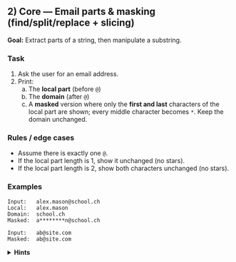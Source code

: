 <h2>2) Core — Email parts &amp; masking (find/split/replace + slicing)</h2>
<p><strong>Goal:</strong> Extract parts of a string, then manipulate a substring.</p>

<h3>Task</h3>
<ol>
  <li>Ask the user for an email address.</li>
  <li>Print:
    <ol type="a">
      <li>The <strong>local part</strong> (before <code>@</code>)</li>
      <li>The <strong>domain</strong> (after <code>@</code>)</li>
      <li>A <strong>masked</strong> version where only the <strong>first and last</strong> characters of the local part are shown; every middle character becomes <code>*</code>. Keep the domain unchanged.</li>
    </ol>
  </li>
</ol>

<h3>Rules / edge cases</h3>
<ul>
  <li>Assume there is exactly one <code>@</code>.</li>
  <li>If the local part length is 1, show it unchanged (no stars).</li>
  <li>If the local part length is 2, show both characters unchanged (no stars).</li>
</ul>

<h3>Examples</h3>
<pre><code>Input:   alex.mason@school.ch
Local:   alex.mason
Domain:  school.ch
Masked:  a********n@school.ch
</code></pre>

<pre><code>Input:   ab@site.com
Masked:  ab@site.com
</code></pre>

<details>
  <summary><strong>Hints</strong></summary>
  <ul>
    <li>Find <code>@</code> via <code>at = email.index('@')</code> (or <code>.find()</code>).</li>
    <li>Local → <code>email[:at]</code>, domain → <code>email[at+1:]</code>.</li>
    <li>Middle mask: <code>"*" * (len(local) - 2)</code></li>
  </ul>
</details>
